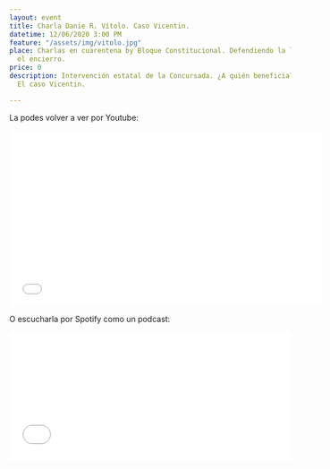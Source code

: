 ```yaml
---
layout: event
title: Charla Danie R. Vítolo. Caso Vicentin.
datetime: 12/06/2020 3:00 PM
feature: "/assets/img/vitolo.jpg"
place: Charlas en cuarentena by Bloque Constitucional. Defendiendo la libertad desde
  el encierro.
price: 0
description: Intervención estatal de la Concursada. ¿A quién beneficia? ¿Quién paga?
  El caso Vicentin.

---
```

La podes volver a ver por Youtube:

<iframe width="560" height="315" src="[https://www.youtube.com/embed/TVEZVc0MDNo](https://www.youtube.com/embed/TVEZVc0MDNo "https://www.youtube.com/embed/TVEZVc0MDNo")" frameborder="0" allow="accelerometer; autoplay; encrypted-media; gyroscope; picture-in-picture" allowfullscreen></iframe>

O escucharla por Spotify como un podcast:

<iframe src="[https://open.spotify.com/embed-podcast/episode/6usiU7riTntAN3BwznN5CS](https://open.spotify.com/embed-podcast/episode/6usiU7riTntAN3BwznN5CS "https://open.spotify.com/embed-podcast/episode/6usiU7riTntAN3BwznN5CS")" width="100%" height="232" frameborder="0" allowtransparency="true" allow="encrypted-media"></iframe>